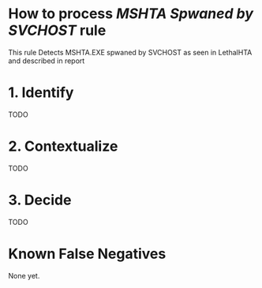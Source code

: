 # How to process *MSHTA Spwaned by SVCHOST* rule
This rule Detects MSHTA.EXE spwaned by SVCHOST as seen in LethalHTA and described in report

# 1. Identify
TODO

# 2. Contextualize
TODO

# 3. Decide
TODO

# Known False Negatives
None yet.
